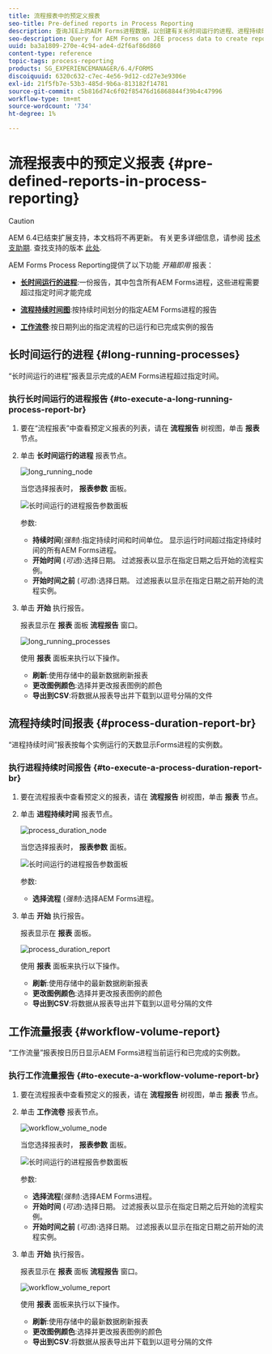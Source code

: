 ```yaml
---
title: 流程报表中的预定义报表
seo-title: Pre-defined reports in Process Reporting
description: 查询JEE上的AEM Forms进程数据，以创建有关长时间运行的进程、进程持续时间和工作流卷的报告
seo-description: Query for AEM Forms on JEE process data to create reports on long running processes, Process duration, and Workflow volume
uuid: ba3a1809-270e-4c94-ade4-d2f6af86d860
content-type: reference
topic-tags: process-reporting
products: SG_EXPERIENCEMANAGER/6.4/FORMS
discoiquuid: 6320c632-c7ec-4e56-9d12-cd27e3e9306e
exl-id: 21f5fb7e-53b3-485d-9b6a-813182f14781
source-git-commit: c5b816d74c6f02f85476d16868844f39b4c47996
workflow-type: tm+mt
source-wordcount: '734'
ht-degree: 1%

---
```


# 流程报表中的预定义报表 {#pre-defined-reports-in-process-reporting}

>[!CAUTION]
>
>AEM 6.4已结束扩展支持，本文档将不再更新。 有关更多详细信息，请参阅 [技术支助期](https://helpx.adobe.com/cn/support/programs/eol-matrix.html). 查找支持的版本 [此处](https://experienceleague.adobe.com/docs/).

AEM Forms Process Reporting提供了以下功能 *开箱即用* 报表：

* **[长时间运行的进程](/help/forms/using/process-reporting/pre-defined-reports-in-process-reporting.md#p-long-running-processes-p)**:一份报告，其中包含所有AEM Forms进程，这些进程需要超过指定时间才能完成

* **[流程持续时间图](/help/forms/using/process-reporting/pre-defined-reports-in-process-reporting.md#p-process-duration-report-br-p)**:按持续时间划分的指定AEM Forms进程的报告

* **[工作流卷](/help/forms/using/process-reporting/pre-defined-reports-in-process-reporting.md#p-workflow-volume-report-p)**:按日期列出的指定流程的已运行和已完成实例的报告

## 长时间运行的进程 {#long-running-processes}

“长时间运行的进程”报表显示完成的AEM Forms进程超过指定时间。

### 执行长时间运行的进程报告 {#to-execute-a-long-running-process-report-br}

1. 要在“流程报表”中查看预定义报表的列表，请在 **流程报告** 树视图，单击 **报表** 节点。
1. 单击 **长时间运行的进程** 报表节点。

   ![long_running_node](assets/long_running_node.png)

   当您选择报表时， **报表参数** 面板。

   ![长时间运行的进程报告参数面板](assets/report_parameters_panel.png)

   参数:

   * **持续时间**(*强制*):指定持续时间和时间单位。 显示运行时间超过指定持续时间的所有AEM Forms进程。
   * **开始时间** (*可选*):选择日期。 过滤报表以显示在指定日期之后开始的流程实例。
   * **开始时间之前** (*可选*):选择日期。 过滤报表以显示在指定日期之前开始的流程实例。

1. 单击 **开始** 执行报告。

   报表显示在 **报表** 面板 **流程报告** 窗口。

   ![long_running_processes](assets/long_running_processes.png)

   使用 **报表** 面板来执行以下操作。

   * **刷新**:使用存储中的最新数据刷新报表
   * **更改图例颜色**:选择并更改报表图例的颜色
   * **导出到CSV**:将数据从报表导出并下载到以逗号分隔的文件

## 流程持续时间报表 {#process-duration-report-br}

“进程持续时间”报表按每个实例运行的天数显示Forms进程的实例数。

### 执行进程持续时间报告 {#to-execute-a-process-duration-report-br}

1. 要在流程报表中查看预定义的报表，请在 **流程报告** 树视图，单击 **报表** 节点。
1. 单击 **进程持续时间** 报表节点。

   ![process_duration_node](assets/process_duration_node.png)

   当您选择报表时， **报表参数** 面板。

   ![长时间运行的进程报告参数面板](assets/process_duration_params.png)

   参数:

   * **选择流程** (*强制*):选择AEM Forms进程。

1. 单击 **开始** 执行报告。

   报表显示在 **报表** 面板。

   ![process_duration_report](assets/process_duration_report.png)

   使用 **报表** 面板来执行以下操作。

   * **刷新**:使用存储中的最新数据刷新报表
   * **更改图例颜色**:选择并更改报表图例的颜色
   * **导出到CSV**:将数据从报表导出并下载到以逗号分隔的文件

## 工作流量报表 {#workflow-volume-report}

“工作流量”报表按日历日显示AEM Forms进程当前运行和已完成的实例数。

### 执行工作流量报告 {#to-execute-a-workflow-volume-report-br}

1. 要在流程报表中查看预定义的报表，请在 **流程报告** 树视图，单击 **报表** 节点。
1. 单击 **工作流卷** 报表节点。

   ![workflow_volume_node](assets/workflow_volume_node.png)

   当您选择报表时， **报表参数** 面板。

   ![长时间运行的进程报告参数面板](assets/workflow_volume_params.png)

   参数:

   * **选择流程**(*强制*):选择AEM Forms进程。
   * **开始时间** (*可选*):选择日期。 过滤报表以显示在指定日期之后开始的流程实例。
   * **开始时间之前** (*可选*):选择日期。 过滤报表以显示在指定日期之前开始的流程实例。

1. 单击 **开始** 执行报告。

   报表显示在 **报表** 面板 **流程报告** 窗口。

   ![workflow_volume_report](assets/workflow_volume_report.png)

   使用 **报表** 面板来执行以下操作。

   * **刷新**:使用存储中的最新数据刷新报表
   * **更改图例颜色**:选择并更改报表图例的颜色
   * **导出到CSV**:将数据从报表导出并下载到以逗号分隔的文件
